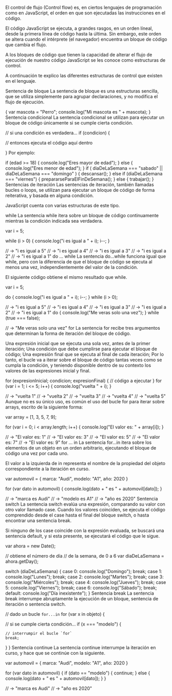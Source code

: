 El control de flujo (Control flow) es, en ciertos lenguajes de programación como en JavaScript, el orden en que son ejecutadas las instrucciones en el código.

El código JavaScript se ejecuta, a grandes rasgos, en un orden líneal, desde la primera línea de código hasta la última. Sin embargo, este orden se altera cuando el intérprete (el navegador) encuentra un bloque de código que cambia el flujo.

A los bloques de código que tienen la capacidad de alterar el flujo de ejecución de nuestro código JavaScript se les conoce como estructuras de control.

A continuación te explico las diferentes estructuras de control que existen en el lenguaje.

Sentencia de bloque
La sentencia de bloque es una estructuras sencilla, que se utiliza simplemente para agrupar declaraciones, y no modifica el flujo de ejecución.

{
  var mascota = "Perro";
  console.log("Mi mascota es " + mascota);
}
Sentencia condicional
La sentencia condicional se utilizan para ejecutar un bloque de código únicamente si se cumple cierta condición.

// si una condición es verdadera...
if (condicion) {

  // entonces ejecuta el código aquí dentro

}
Por ejemplo:

if (edad >= 18) {
  console.log("Eres mayor de edad");
} else {
  console.log("Eres menor de edad");
}
if (
  diaDeLaSemana === "sabado"
  || diaDeLaSemana === "domingo"
) {
  descansar();
} else if (diaDeLaSemana === "viernes") {
  prepararseParaElFinDeSemana();
} else {
  trabajar();
}
Sentencias de iteración
Las sentencias de iteración, también llamadas bucles o loops, se utilizan para ejecutar un bloque de código de forma reiterativa, y basada en alguna condición.

JavaScript cuenta con varias estructuras de este tipo.

while
La sentencia while itera sobre un bloque de código continuamente mientras la condición indicada sea verdadera.

var i = 5;

while (i > 0) {
  console.log("i es igual a " + i);
  i--;
}

// → "i es igual a 5"
// → "i es igual a 4"
// → "i es igual a 3"
// → "i es igual a 2"
// → "i es igual a 1"
do … while
La sentencia do…while funciona igual que while, pero con la diferencia de que el bloque de código se ejecuta al menos una vez, independientemente del valor de la condición.

El siguiente código obtiene el mismo resultado que while.

var i = 5;

do {
  console.log("i es igual a " + i);
   i--;
} while (i > 0);

// → "i es igual a 5"
// → "i es igual a 4"
// → "i es igual a 3"
// → "i es igual a 2"
// → "i es igual a 1"
do {
  console.log("Me veras solo una vez");
} while (true === false);

// → "Me veras solo una vez"
for
La sentencia for recibe tres argumentos que determinan la forma de iteración del bloque de código.

Una expresión inicial que se ejecuta una sola vez, antes de la primer iteración;
Una condición que debe cumplirse para ejecutar el bloque de código;
Una expresión final que se ejecuta al final de cada iteración;
Por lo tanto, el bucle va a iterar sobre el bloque de código tantas veces como se cumpla la condición, y teniendo disponible dentro de su contexto los valores de las expresiones inicial y final.

for (expresionInicial; condicion; expresionFinal) {
  // código a ejecutar
}
for (var i = 1; i <= 5; i++) {
  console.log("vuelta " + i);
}

// → "vuelta 1"
// → "vuelta 2"
// → "vuelta 3"
// → "vuelta 4"
// → "vuelta 5"
Aunque no es su único uso, es común el uso del bucle for para iterar sobre arrays, escrito de la siguiente forma:

var array = [1, 3, 5, 7, 9];

for (var i = 0; i < array.length; i++) {
  console.log("El valor es: " + array[i]);
}

// → "El valor es: 1"
// → "El valor es: 3"
// → "El valor es: 5"
// → "El valor es: 7"
// → "El valor es: 9"
for … in
La sentencia for…in itera sobre los elementos de un objeto en un orden arbitrario, ejecutando el bloque de código una vez por cada uno.

El valor a la izquierda de in representa el nombre de la propiedad del objeto correspondiente a la iteración en curso.

var automovil = {
  marca: "Audi",
  modelo: "A1",
  año: 2020
}

for (var dato in automovil) {
  console.log(dato + " es " + automovil[dato]);
}

// → "marca es Audi"
// → "modelo es A1"
// → "año es 2020"
Sentencia switch
La sentencia switch evalúa una expresión, comparando su valor con otro valor llamado case. Cuando los valores coinciden, se ejecuta el código comprendido desde el case hasta el final del bloque switch, o hasta encontrar una sentencia break.

Si ninguno de los case coincide con la expresión evaluada, se buscará una sentencia default, y si esta presente, se ejecutará el código que le sigue.

var ahora = new Date();

// obtiene el número de día
// de la semana, de 0 a 6
var diaDeLaSemana = ahora.getDay();

switch (diaDeLaSemana) {
  case 0:
    console.log("Domingo");
    break;
  case 1:
    console.log("Lunes");
    break;
  case 2:
    console.log("Martes");
    break;
  case 3:
    console.log("Miércoles");
    break;
  case 4:
    console.log("Jueves");
    break;
  case 5:
    console.log("Viernes");
    break;
  case 6:
    console.log("Sábado");
    break;
  default:
    console.log("Día inexistente");
}
Sentencia break
La sentencia break interrumpe abruptamente la ejecución de un bloque, sentencia de iteración o sentencia switch.

// dado un bucle `for...in`
for (var x in objeto) {

  // si se cumple cierta condición...
  if (x === "modelo") {

    // interrumpir el bucle `for`
    break;
  }
}
Sentencia continue
La sentencia continue interrumpe la iteración en curso, y hace que se continúe con la siguiente.

var automovil = {
  marca: "Audi",
  modelo: "A1",
  año: 2020
}

for (var dato in automovil) {
  if (dato == "modelo") {
    continue;
  } else {
    console.log(dato + " es " + automovil[dato]);
  }
}

// → "marca es Audi"
// → "año es 2020"